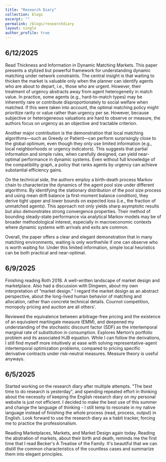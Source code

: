 ```yaml
---
title: "Research Diary"
collection: blogs
excerpt: ""
permalink: /blogs/researchdiary
layout: single
author_profile: true
---
```


## 6/12/2025

Read Thickness and Information in Dynamic Matching  Markets. This paper presents a stylized but powerful framework for understanding dynamic matching under network constraints. The central insight is that waiting to thicken the market is valuable only when the planner can identify agents who are about to depart, i.e., those who are urgent. However, their treatment of urgency abstracts away from agent heterogeneity in match value. In practice, some agents (e.g., hard-to-match types) may be inherently rare or contribute disproportionately to social welfare when matched. If this were taken into account, the optimal matching policy might prioritize rarity or value rather than urgency per se. However, because subjective or heterogeneous valuations are hard to observe or measure, the authors focus on urgency as an objective and tractable criterion.

Another major contribution is the demonstration that local matching algorithms—such as Greedy or Patient—can perform surprisingly close to the global optimum, even though they only use limited information (e.g., local neighborhoods or urgency indicators). This suggests that partial information and simple rules, when carefully designed, can yield near-optimal performance in dynamic systems. Even without full knowledge of the compatibility graph, a policy that ranks agents by urgency can achieve substantial efficiency gains.

On the technical side, the authors employ a birth–death process Markov chain to characterize the dynamics of the agent pool size under different algorithms. By identifying the stationary distribution of the pool size process and using mean drift balance (a first-moment balance condition), they derive tight upper and lower bounds on expected loss (i.e., the fraction of unmatched agents). This approach not only yields sharp asymptotic results but also demonstrates strong convergence properties. Their method of bounding steady-state performance via analytical Markov models may be of broader methodological interest, especially in macroeconomic contexts where dynamic systems with arrivals and exits are common.

Overall, the paper offers a clear and elegant demonstration that in many matching environments, waiting is only worthwhile if one can observe who is worth waiting for. Under this limited information, simple local heuristics can be both practical and near-optimal.

## 6/9/2025
Finishing reading Roth 2018. A well-written landscape of market design and marketplace. Also had a discussion with Dingwen, about my own interpretation of “market design.”  I regard the market design as an abstract perspective, about the long-lived human behavior of matching and allocation, rather than concrete technical details. Cournot competition, monopoly pricing and auction are all others'.

Reviewed the equivalence between arbitrage-free pricing and the existence of an equivalent martingale measure (EMM), and deepened my understanding of the stochastic discount factor (SDF) as the intertemporal marginal rate of substitution in consumption. Explores Merton’s portfolio problem and its associated HJB equation. While I can follow the derivations, I still find myself more intuitively at ease with solving representative-agent intertemporal optimization problems, compared to pricing specific derivative contracts under risk-neutral measures. Measure theory is useful anyways.

## 6/5/2025

Started working on the research diary after multiple attempts. "The best time to do research is yesterday", and spending repeated effort in thinking about the necessity of keeping the English research diary on my personal website is just not efficient. I decided to make the best use of this summer and change the language of thinking - I still temp to resonate in my native language instead of finishing the whole process (read, process, output) in English. Look forward to use the research diary as a habit tracker, forcing me to practice the professionalism.

Reading Marketplaces, Markets, and Market Design again today. Reading the abstration of markets, about their birth and death, reminds me the first time that I read Becker's A Treatise of the Family. It's beautiful that we can distill the common characteristics of the countless cases and summarize them into elegant principles.



